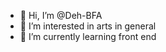 - 👋 Hi, I’m @Deh-BFA
- 👀 I’m interested in arts in general
- 🌱 I’m currently learning front end


<!---
Deh-BFA/Deh-BFA is a ✨ special ✨ repository because its `README.md` (this file) appears on your GitHub profile.
You can click the Preview link to take a look at your changes.
--->
